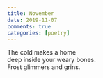 ```yaml
--- 
title: November  
date: 2019-11-07
comments: true  
categories: [poetry]  
---  
```


The cold makes a home  
deep inside your weary bones.  
Frost glimmers and grins.  
